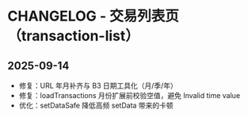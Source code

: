 # CHANGELOG - 交易列表页（transaction-list）

## 2025-09-14
- 修复：URL 年月补齐与 B3 日期工具化（月/季/年）
- 修复：loadTransactions 月份扩展前校验空值，避免 Invalid time value
- 优化：setDataSafe 降低高频 setData 带来的卡顿
